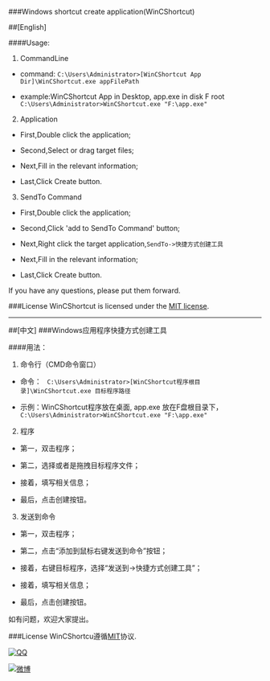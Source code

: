 ###Windows shortcut create application(WinCShortcut)

##[English]

####Usage:

1. CommandLine

  * command: ``` C:\Users\Administrator>[WinCShortcut App Dir]\WinCShortcut.exe appFilePath ```
  
  * example:WinCShortcut App in Desktop, app.exe in disk F root ``` C:\Users\Administrator>WinCShortcut.exe "F:\app.exe" ```

2. Application

  * First,Double click the application;
  
  * Second,Select or drag target files;
  
  * Next,Fill in the relevant information;
  
  * Last,Click Create button.

3. SendTo Command

  * First,Double click the application;
  
  * Second,Click 'add to SendTo Command' button;
  
  * Next,Right click the target application,```SendTo->快捷方式创建工具```
  
  * Next,Fill in the relevant information;
  
  * Last,Click Create button.
  
  If you have any questions, please put them forward.
  
###License
WinCShortcut is licensed under the [MIT license](https://github.com/SeayXu/WinCShortcut/blob/master/LICENSE).

---

##[中文]
###Windows应用程序快捷方式创建工具

####用法：

1. 命令行（CMD命令窗口）

  * 命令： ``` C:\Users\Administrator>[WinCShortcut程序根目录]\WinCShortcut.exe 目标程序路径```
  
  * 示例：WinCShortcut程序放在桌面, app.exe 放在F盘根目录下， ``` C:\Users\Administrator>WinCShortcut.exe "F:\app.exe" ```

2. 程序

  * 第一，双击程序；
  
  * 第二，选择或者是拖拽目标程序文件；
  
  * 接着，填写相关信息；
  
  * 最后，点击创建按钮。

3. 发送到命令

  * 第一，双击程序；
  
  * 第二，点击“添加到鼠标右键发送到命令”按钮；
  
  * 接着，右键目标程序，选择“发送到->快捷方式创建工具”；
  
  * 接着，填写相关信息；
  
  * 最后，点击创建按钮。
  
  如有问题，欢迎大家提出。
  
###License
WinCShortcu遵循[MIT](https://github.com/SeayXu/WinCShortcut/blob/master/LICENSE)协议.
  
[![QQ](http://im-img.qq.com/home/img/qlogo.png)](http://sighttp.qq.com/authd?IDKEY=e696ee8677e2ebf15105d237d8f62834bd6b47cace4daf6b)
  
[![微博](http://img.t.sinajs.cn/t6/style/images/global_nav/WB_logo.png)](http://weibo.com/178969939)
